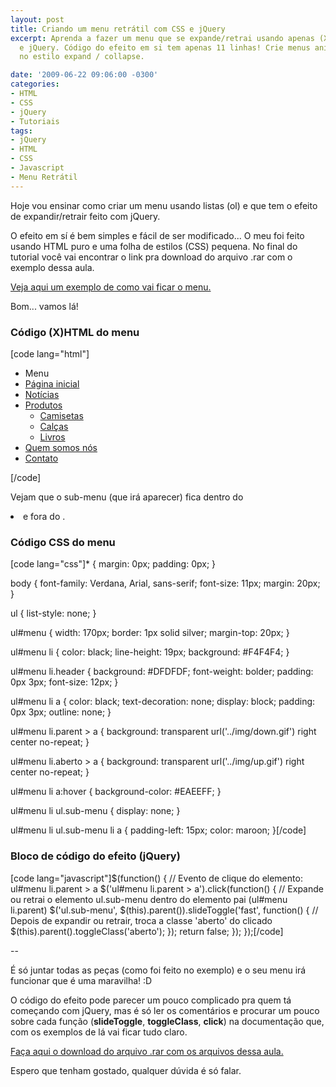 ```yaml
---
layout: post
title: Criando um menu retrátil com CSS e jQuery
excerpt: Aprenda a fazer um menu que se expande/retrai usando apenas (X)HTML, CSS
  e jQuery. Código do efeito em si tem apenas 11 linhas! Crie menus animados usando
  no estilo expand / collapse.

date: '2009-06-22 09:06:00 -0300'
categories:
- HTML
- CSS
- jQuery
- Tutoriais
tags:
- jQuery
- HTML
- CSS
- Javascript
- Menu Retrátil
---
```

<p>Hoje vou ensinar como criar um menu usando listas (ol) e que tem o efeito de expandir/retrair feito com jQuery.</p>
<p>O efeito em sí é bem simples e fácil de ser modificado... O meu foi feito usando HTML puro e uma folha de estilos (CSS) pequena. No final do tutorial você vai encontrar o link pra download do arquivo .rar com o exemplo dessa aula.</p>
<p><a href="/exemplo3" target="_blank">Veja aqui um exemplo de como vai ficar o menu.</a></p>
<p>Bom... vamos lá!</p>
<h3>Código (X)HTML do menu</h3>

[code lang="html"]<ul id="menu">
	<li class="header">Menu</li>
	<li><a href="#" title="">Página inicial</a></li>
	<li><a href="#" title="">Notícias</a></li>
	<li class="parent"><a href="#" title="">Produtos</a>
		<ul class="sub-menu">
			<li><a href="#" title="">Camisetas</a></li>
			<li><a href="#" title="">Calças</a></li>
			<li><a href="#" title="">Livros</a></li>
		</ul>
	</li>
	<li><a href="#" title="">Quem somos nós</a></li>
	<li><a href="#" title="">Contato</a></li>
</ul>[/code]

<p>Vejam que o sub-menu (que irá aparecer) fica dentro do <li> e fora do <a>.</p>
<h3>Código CSS do menu</h3>

[code lang="css"]* {
	margin: 0px;
	padding: 0px;
}</p>
<p>body {
	font-family: Verdana, Arial, sans-serif;
	font-size: 11px;
	margin: 20px;
}</p>
<p>ul {
	list-style: none;
}</p>
<p>ul#menu {
	width: 170px;
	border: 1px solid silver;
	margin-top: 20px;
}</p>
<p>ul#menu li {
	color: black;
	line-height: 19px;
	background: #F4F4F4;
}</p>
<p>ul#menu li.header {
	background: #DFDFDF;
	font-weight: bolder;
	padding: 0px 3px;
	font-size: 12px;
}</p>
<p>ul#menu li a {
	color: black;
	text-decoration: none;
	display: block;
	padding: 0px 3px;
	outline: none;
}</p>
<p>ul#menu li.parent > a {
	background: transparent url('../img/down.gif') right center no-repeat;
}</p>
<p>ul#menu li.aberto > a {
	background: transparent url('../img/up.gif') right center no-repeat;
}</p>
<p>ul#menu li a:hover {
	background-color: #EAEEFF;
}</p>
<p>ul#menu li ul.sub-menu {
  	display: none;
}</p>
<p>ul#menu li ul.sub-menu li a {
	padding-left: 15px;
	color: maroon;
}[/code]

<h3>Bloco de código do efeito (jQuery)</h3>

[code lang="javascript"]$(function() {
	// Evento de clique do elemento: ul#menu li.parent > a
	$('ul#menu li.parent > a').click(function() {
		// Expande ou retrai o elemento ul.sub-menu dentro do elemento pai (ul#menu li.parent)
		$('ul.sub-menu', $(this).parent()).slideToggle('fast', function() {
			// Depois de expandir ou retrair, troca a classe 'aberto' do <a> clicado
			$(this).parent().toggleClass('aberto');
		});
		return false;
	});
});[/code]

<p>--</p>
<p>É só juntar todas as peças (como foi feito no exemplo) e o seu menu irá funcionar que é uma maravilha! :D</p>
<p>O código do efeito pode parecer um pouco complicado pra quem tá começando com jQuery, mas é só ler os comentários e procurar um pouco sobre cada função (<strong>slideToggle</strong>, <strong>toggleClass</strong>, <strong>click</strong>) na documentação que, com os exemplos de lá vai ficar tudo claro.</p>
<p><a href="/arquivos/2009/06/menu.rar" target="_blank">Faça aqui o download do arquivo .rar com os arquivos dessa aula.</a></p>
<p>Espero que tenham gostado, qualquer dúvida é só falar.</p>

